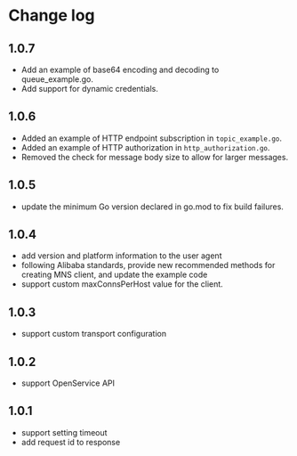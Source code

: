 # Change log

## 1.0.7
- Add an example of base64 encoding and decoding to queue_example.go.
- Add support for dynamic credentials.

## 1.0.6
- Added an example of HTTP endpoint subscription in `topic_example.go`.
- Added an example of HTTP authorization in `http_authorization.go`.
- Removed the check for message body size to allow for larger messages.

## 1.0.5
- update the minimum Go version declared in go.mod to fix build failures.

## 1.0.4
- add version and platform information to the user agent
- following Alibaba standards, provide new recommended methods for creating MNS client, and update the example code
- support custom maxConnsPerHost value for the client.

## 1.0.3

- support custom transport configuration

## 1.0.2

- support OpenService API

## 1.0.1

- support setting timeout
- add request id to response
